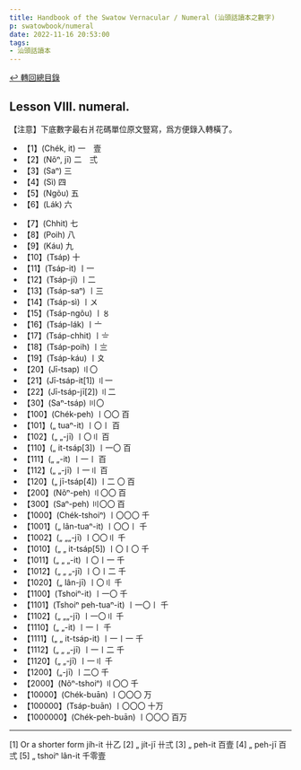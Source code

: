 ```yaml
---
title: Handbook of the Swatow Vernacular / Numeral (汕頭話讀本之數字)
p: swatowbook/numeral
date: 2022-11-16 20:53:00
tags: 
- 汕頭話讀本
---
```


[↩️ 轉回總目錄](/swatowbook)

## Lesson VIII. numeral.

【注意】下底數字最右爿花碼單位原文豎寫，爲方便錄入轉橫了。

* 【1】(Chék, it) 一　壹
* 【2】(Nõⁿ, jī) 二　弍
* 【3】(Saⁿ) 三
* 【4】(Sì) 四
* 【5】(Ngõu) 五
* 【6】(Lák) 六
<!--more-->
* 【7】(Chhit) 七
* 【8】(Poih) 八
* 【9】(Káu) 九
* 【10】(Tsáp) 十
* 【11】(Tsáp-it) 〡一
* 【12】(Tsáp-jī) 〡二
* 【13】(Tsáp-saⁿ) 〡三
* 【14】(Tsáp-sì) 〡〤
* 【15】(Tsáp-ngõu) 〡〥
* 【16】(Tsáp-lák) 〡〦
* 【17】(Tsáp-chhit) 〡〧
* 【18】(Tsáp-poih) 〡〨
* 【19】(Tsáp-káu) 〡〩
* 【20】(Jī-tsap) 〢〇
* 【21】(Jī-tsáp-it[1]) 〢一
* 【22】(Jī-tsáp-jī[2]) 〢二
* 【30】(Saⁿ-tsáp) 〣〇
* 【100】(Chék-peh) 〡〇〇 百
* 【101】(„ tuaⁿ-it) 〡〇〡 百
* 【102】(„ „-jī) 〡〇〢 百
* 【110】(„ it-tsáp[3]) 〡一〇 百
* 【111】(„ „-it) 〡一〡 百
* 【112】(„ „-jī) 〡一〢 百
* 【120】(„ jī-tsáp[4]) 〡二 〇 百
* 【200】(Nõⁿ-peh) 〢〇〇 百
* 【300】(Saⁿ-peh) 〣〇〇 百
* 【1000】(Chék-tshoiⁿ) 〡〇〇〇 千
* 【1001】(„ lân-tuaⁿ-it) 〡〇〇〡 千
* 【1002】(„ „„-jī) 〡〇〇〢 千
* 【1010】(„ „ it-tsáp[5]) 〡〇〡〇 千
* 【1011】(„ „ „-it) 〡〇〡一 千
* 【1012】(„ „ „-jī) 〡〇〡二 千
* 【1020】(„ lân-jī) 〡〇〢 千
* 【1100】(Tshoiⁿ-it) 〡一〇 千
* 【1101】(Tshoiⁿ peh-tuaⁿ-it) 〡一〇〡 千
* 【1102】(„ „„-jī) 〡一〇〢 千
* 【1110】(„ „-it) 〡一〡 千
* 【1111】(„ „ it-tsáp-it) 〡一〡一 千
* 【1112】(„ „ „-jī) 〡一〡二 千
* 【1120】(„ „-jī) 〡一〢 千
* 【1200】(„-jī) 〡二〇 千
* 【2000】(Nõⁿ-tshoiⁿ) 〢〇〇 千
* 【10000】(Chék-buān) 〡〇〇〇 万
* 【100000】(Tsáp-buān) 〡〇〇〇 十万
* 【1000000】(Chék-peh-buān) 〡〇〇〇 百万

------
[1] Or a shorter form jíh-it 卄乙
[2] „ jít-jī 卄弍
[3] „ peh-it 百壹
[4] „ peh-jī 百弍
[5] „ tshoiⁿ lân-it 千零壹
